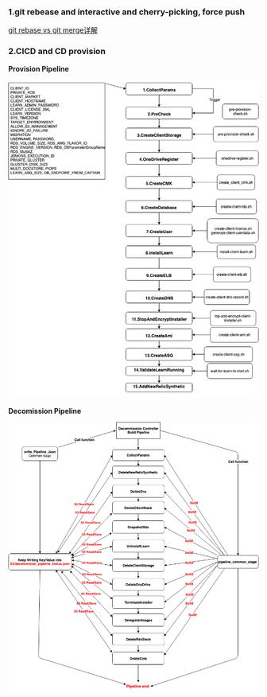 ### 1.git rebease and interactive and cherry-picking, force push

[git rebase vs git merge详解](https://github.com/Chao-Xi/JacobTechBlog/blob/master/ops/git_rebase_merge.md)

### 2.CICD and CD provision

**Provision Pipeline**

![Alt Image Text](images/ff1.png "Headline image")

**Decomission Pipeline**

![Alt Image Text](images/ff2.png "Headline image")
